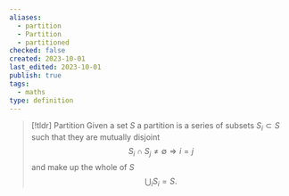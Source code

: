 ```yaml
---
aliases:
  - partition
  - Partition
  - partitioned
checked: false
created: 2023-10-01
last_edited: 2023-10-01
publish: true
tags:
  - maths
type: definition
---
```

>[!tldr] Partition
>Given a set $S$ a partition is a series of subsets $S_i \subset S$ such that they are mutually disjoint
>$$S_i \cap S_j \not = \emptyset \Rightarrow i = j$$
>and make up the whole of $S$
>$$\bigcup_i S_i = S.$$

